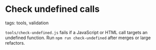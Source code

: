 # Check undefined calls

tags: tools, validation

`tools/check-undefined.js` fails if a JavaScript or HTML call targets an undefined function. Run `npm run check-undefined` after merges or large refactors.
